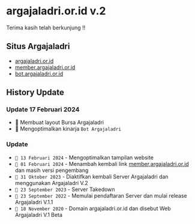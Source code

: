 # argajaladri.or.id v.2

Terima kasih telah berkunjung !!

## Situs Argajaladri

- [argajaladri.or.id](https://argajaladri.or.id)
- [member.argajaladri.or.id](https://member.argajaladri.or.id)
- [bot.argajaladri.or.id](https://argajaladri.or.id)

## History Update

### Update 17 Februari 2024

- 📁 Membuat layout Bursa Argajaladri
- 📁 Mengoptimalkan kinarja `Bot Argajaladri`

### Update

- `📁 13 Februari 2024` - Mengoptimalkan tampilan website
- `📁 01 Februari 2024` - Menambah kembali link [member,argajaladri.or.id](https://member.argajaladri.or.id) dan masih versi pengembang
- `📁 31 Oktober 2023` - Diaktifkan kembali Server Argajaladri dan menggunakan Argajaladri V.2
- `📁 23 September 2023` - Server Takedown
- `📁 23 September 2022` - Memulai pendaftaran Server dan mulai release Argajaladri V.1.1
- `📁 18 November 2020` - Domain argajaladri.or.id dan disebut Web Argajaladri V.1 Beta
